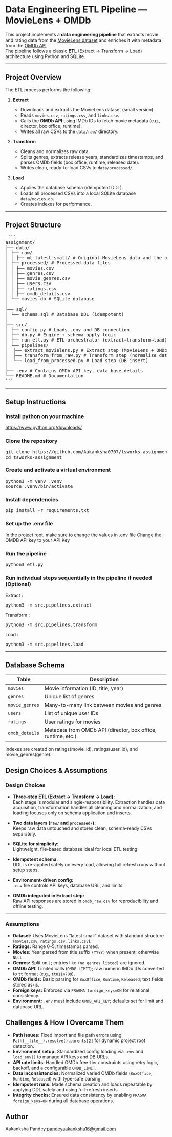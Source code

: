 # Data Engineering ETL Pipeline — MovieLens + OMDb

This project implements a **data engineering pipeline** that extracts movie and rating data from the [MovieLens dataset](https://grouplens.org/datasets/movielens/) and enriches it with metadata from the [OMDb API](https://www.omdbapi.com/).  
The pipeline follows a classic **ETL** (Extract → Transform → Load) architecture using Python and SQLite.

---

## **Project Overview**

The ETL process performs the following:

1. **Extract**  
   - Downloads and extracts the MovieLens dataset (small version).  
   - Reads `movies.csv`, `ratings.csv`, and `links.csv`.  
   - Calls the **OMDb API** using IMDb IDs to fetch movie metadata (e.g., director, box office, runtime).  
   - Writes all raw CSVs to the `data/raw/` directory.

2. **Transform**  
   - Cleans and normalizes raw data.  
   - Splits genres, extracts release years, standardizes timestamps, and parses OMDb fields (box office, runtime, released date).  
   - Writes clean, ready-to-load CSVs to `data/processed/`.

3. **Load**  
   - Applies the database schema (idempotent DDL).  
   - Loads all processed CSVs into a local SQLite database `data/movies.db`.  
   - Creates indexes for performance.

---

## **Project Structure**


<pre> ``` 
assignment/
├── data/
│ ├── raw/ 
│ │ ├── ml-latest-small/ # Original MovieLens data and the omdb enriched data
│ ├── processed/ # Processed data files
│ │ ├── movies.csv
│ │ ├── genres.csv
│ │ ├── movie_genres.csv
│ │ ├── users.csv
│ │ ├── ratings.csv
│ │ ├── omdb_details.csv
│ └── movies.db # SQLite database
│
├── sql/
│ └── schema.sql # Database DDL (idempotent)
│
├── src/
│ ├── config.py # Loads .env and DB connection
│ ├── db.py # Engine + schema apply logic
│ ├── run_etl.py # ETL orchestrator (extract→transform→load)
│ └── pipelines/
│  ├── extract_movielens.py # Extract step (MovieLens + OMDb)
│  ├── transform_from_raw.py # Transform step (normalize data)
│  └── load_from_processed.py # Load step (DB insert)
│
├── .env # Contains OMDb API key, data base details
└── README.md # Documentation 
```</pre>

---

##  **Setup Instructions**

### Install python on your machine
https://www.python.org/downloads/


### Clone the repository
<pre>git clone https://github.com/Aakanksha0707/tsworks-assignment.git
cd tsworks-assignment
</pre>


### Create and activate a virtual environment
<pre>python3 -m venv .venv
source .venv/bin/activate
</pre>

### Install dependencies
<pre>pip install -r requirements.txt
</pre>

### Set up the .env file
In the project root, make sure to change the values in .env file 
Change the OMDB API key to your API Key

### Run the pipeline
<pre>python3 etl.py
</pre>


### Run individual steps sequentially in the pipeline if needed (Optional)

Extract : 
<pre>python3 -m src.pipelines.extract
</pre>

Transform : 
<pre>python3 -m src.pipelines.transform
</pre>

Load : 
<pre>python3 -m src.pipelines.load
</pre>

---

##  **Database Schema**

| Table          | Description                                                  |
| -------------- | ------------------------------------------------------------ |
| `movies`       | Movie information (ID, title, year)                          |
| `genres`       | Unique list of genres                                        |
| `movie_genres` | Many-to-many link between movies and genres                  |
| `users`        | List of unique user IDs                                      |
| `ratings`      | User ratings for movies                                      |
| `omdb_details` | Metadata from OMDb API (director, box office, runtime, etc.) |

Indexes are created on ratings(movie_id), ratings(user_id), and movie_genres(genre).


## Design Choices & Assumptions

### Design Choices
- **Three-step ETL (Extract → Transform → Load):**  
  Each stage is modular and single-responsibility. Extraction handles data acquisition, transformation handles all cleaning and normalization, and loading focuses only on schema application and inserts.

- **Two data layers (`raw/` and `processed/`):**  
  Keeps raw data untouched and stores clean, schema-ready CSVs separately.

- **SQLite for simplicity:**  
  Lightweight, file-based database ideal for local ETL testing.

- **Idempotent schema:**  
  DDL is re-applied safely on every load, allowing full refresh runs without setup steps.

- **Environment-driven config:**  
  `.env` file controls API keys, database URL, and limits.

- **OMDb integrated in Extract step:**  
  Raw API responses are stored in `omdb_raw.csv` for reproducibility and offline testing.

---

### Assumptions
- **Dataset:** Uses MovieLens “latest small” dataset with standard structure (`movies.csv`, `ratings.csv`, `links.csv`).
- **Ratings:** Range 0–5; timestamps parsed.
- **Movies:** Year parsed from title suffix `(YYYY)` when present; otherwise `NULL`.
- **Genres:** Split on `|`; entries like `(no genres listed)` are ignored.
- **OMDb API:** Limited calls (`OMDB_LIMIT`); raw numeric IMDb IDs converted to `tt` format (e.g., `tt0114709`).
- **OMDb fields:** Basic parsing for `BoxOffice`, `Runtime`, `Released`; text fields stored as-is.
- **Foreign keys:** Enforced via `PRAGMA foreign_keys=ON` for relational consistency.
- **Environment:** `.env` must include `OMDB_API_KEY`; defaults set for limit and database URL.


## Challenges & How I Overcame Them

- **Path issues:** Fixed import and file path errors using `Path(__file__).resolve().parents[2]` for dynamic project root detection.  
- **Environment setup:** Standardized config loading via `.env` and `load_env()` to manage API keys and DB URLs.  
- **API rate limits:** Handled OMDb free-tier constraints using retry logic, backoff, and a configurable `OMDB_LIMIT`.  
- **Data inconsistencies:** Normalized varied OMDb fields (`BoxOffice`, `Runtime`, `Released`) with type-safe parsing.  
- **Idempotent runs:** Made schema creation and loads repeatable by applying DDL safely and using full-refresh inserts.  
- **Integrity checks:** Ensured data consistency by enabling `PRAGMA foreign_keys=ON` during all database operations.


##  **Author**
Aakanksha Pandey
pandeyaakanksha16@gmail.com